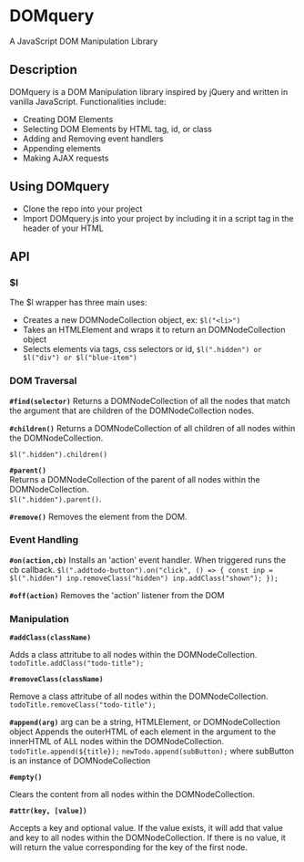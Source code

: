 # DOMquery
A JavaScript DOM Manipulation Library

## Description
DOMquery is a DOM Manipulation library inspired by jQuery and written in vanilla JavaScript. 
Functionalities include:

* Creating DOM Elements
* Selecting DOM Elements by HTML tag, id, or class
* Adding and Removing event handlers
* Appending elements
* Making AJAX requests

## Using DOMquery
* Clone the repo into your project
* Import DOMquery.js into your project by including it in a script tag in the header of your HTML

## API

### $l

The $l wrapper has three main uses:
* Creates a new DOMNodeCollection object, ex: `$l("<li>")`
* Takes an HTMLElement and wraps it to return an DOMNodeCollection object
* Selects elements via tags, css selectors or id, `$l(".hidden") or $l("div") or $l("blue-item")`

### DOM Traversal
**`#find(selector)`** 
Returns a DOMNodeCollection of all the nodes that match the argument that are children of the DOMNodeCollection nodes.  


**`#children()`** 
Returns a DOMNodeCollection of all children of all nodes within the DOMNodeCollection.  

`$l(".hidden").children()`

**`#parent()`**   
Returns a DOMNodeCollection of the parent of all nodes within the DOMNodeCollection.  
`$l(".hidden").parent()`. 
  
**`#remove()`**
Removes the element from the DOM.

### Event Handling

**`#on(action,cb)`** 
Installs an 'action' event handler. When triggered runs the cb callback.
`$l(".addtodo-button").on("click", () => {
  const inp = $l(".hidden")
  inp.removeClass("hidden")
  inp.addClass("shown");
});`


**`#off(action)`** 
Removes the 'action' listener from the DOM


### Manipulation

**`#addClass(className)`**

Adds a class attritube to all nodes within the DOMNodeCollection.  
`todoTitle.addClass("todo-title");`

**`#removeClass(className)`**

Remove a class attritube of all nodes within the DOMNodeCollection.  
`todoTitle.removeClass("todo-title");`

**`#append(arg)`**
arg can be a string, HTMLElement, or DOMNodeCollection object
Appends the outerHTML of each element in the argument to the innerHTML of ALL nodes within the DOMNodeCollection.
`todoTitle.append(${title});`
`newTodo.append(subButton);` where subButton is an instance of DOMNodeCollection

**`#empty()`**

Clears the content from all nodes within the DOMNodeCollection.

**`#attr(key, [value])`**

Accepts a key and optional value. 
If the value exists, it will add that value and key to all nodes within the DOMNodeCollection.
If there is no value, it will return the value corresponding for the key of the first node.

